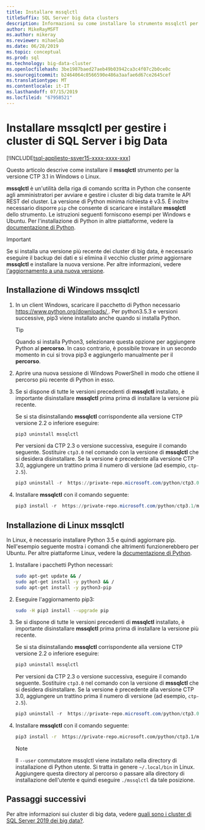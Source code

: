```yaml
---
title: Installare mssqlctl
titleSuffix: SQL Server big data clusters
description: Informazioni su come installare lo strumento mssqlctl per l'installazione e gestione dei cluster di big data 2019 Server SQL (anteprima).
author: MikeRayMSFT
ms.author: mikeray
ms.reviewer: mihaelab
ms.date: 06/28/2019
ms.topic: conceptual
ms.prod: sql
ms.technology: big-data-cluster
ms.openlocfilehash: 3be1987baed27aeb49b03942ca3c4f07c2b0ce0c
ms.sourcegitcommit: b2464064c0566590e486a3aafae6d67ce2645cef
ms.translationtype: MT
ms.contentlocale: it-IT
ms.lasthandoff: 07/15/2019
ms.locfileid: "67958521"
---
```

# <a name="install-mssqlctl-to-manage-sql-server-big-data-clusters"></a>Installare mssqlctl per gestire i cluster di SQL Server i big Data

[!INCLUDE[tsql-appliesto-ssver15-xxxx-xxxx-xxx](../includes/tsql-appliesto-ssver15-xxxx-xxxx-xxx.md)]

Questo articolo descrive come installare il **mssqlctl** strumento per la versione CTP 3.1 in Windows o Linux.

**mssqlctl** è un'utilità della riga di comando scritta in Python che consente agli amministratori per avviare e gestire i cluster di big data tramite le API REST del cluster. La versione di Python minima richiesta è v3.5. È inoltre necessario disporre `pip` che consente di scaricare e installare **mssqlctl** dello strumento. Le istruzioni seguenti forniscono esempi per Windows e Ubuntu. Per l'installazione di Python in altre piattaforme, vedere la [documentazione di Python](https://wiki.python.org/moin/BeginnersGuide/Download).

> [!IMPORTANT]
> Se si installa una versione più recente dei cluster di big data, è necessario eseguire il backup dei dati e si elimina il vecchio cluster *prima* aggiornare **mssqlctl** e installare la nuova versione. Per altre informazioni, vedere [l'aggiornamento a una nuova versione](deployment-upgrade.md).

## <a id="windows"></a> Installazione di Windows mssqlctl

1. In un client Windows, scaricare il pacchetto di Python necessario [ https://www.python.org/downloads/ ](https://www.python.org/downloads/). Per python3.5.3 e versioni successive, pip3 viene installato anche quando si installa Python. 

   > [!TIP] 
   > Quando si installa Python3, selezionare questa opzione per aggiungere Python al **percorso**. In caso contrario, è possibile trovare in un secondo momento in cui si trova pip3 e aggiungerlo manualmente per il **percorso**.

1. Aprire una nuova sessione di Windows PowerShell in modo che ottiene il percorso più recente di Python in esso.

1. Se si dispone di tutte le versioni precedenti di **mssqlctl** installato, è importante disinstallare **mssqlctl** prima prima di installare la versione più recente.

   Se si sta disinstallando **mssqlctl** corrispondente alla versione CTP versione 2.2 o inferiore eseguire:

   ```powershell
   pip3 uninstall mssqlctl
   ```

   Per versioni da CTP 2.3 o versione successiva, eseguire il comando seguente. Sostituire `ctp3.0` nel comando con la versione di **mssqlctl** che si desidera disinstallare. Se la versione è precedente alla versione CTP 3.0, aggiungere un trattino prima il numero di versione (ad esempio, `ctp-2.5`).

   ```powershell
   pip3 uninstall -r  https://private-repo.microsoft.com/python/ctp3.0/mssqlctl/requirements.txt
   ```

1. Installare **mssqlctl** con il comando seguente:

   ```powershell
   pip3 install -r  https://private-repo.microsoft.com/python/ctp3.1/mssqlctl/requirements.txt
   ```

## <a id="linux"></a> Installazione di Linux mssqlctl

In Linux, è necessario installare Python 3.5 e quindi aggiornare pip. Nell'esempio seguente mostra i comandi che altrimenti funzionerebbero per Ubuntu. Per altre piattaforme Linux, vedere la [documentazione di Python](https://wiki.python.org/moin/BeginnersGuide/Download).

1. Installare i pacchetti Python necessari:

   ```bash
   sudo apt-get update && /
   sudo apt-get install -y python3 && /
   sudo apt-get install -y python3-pip
   ```

1. Eseguire l'aggiornamento pip3:

   ```bash
   sudo -H pip3 install --upgrade pip
   ```

1. Se si dispone di tutte le versioni precedenti di **mssqlctl** installato, è importante disinstallare **mssqlctl** prima prima di installare la versione più recente.

   Se si sta disinstallando **mssqlctl** corrispondente alla versione CTP versione 2.2 o inferiore eseguire:

   ```powershell
   pip3 uninstall mssqlctl
   ```

   Per versioni da CTP 2.3 o versione successiva, eseguire il comando seguente. Sostituire `ctp3.0` nel comando con la versione di **mssqlctl** che si desidera disinstallare. Se la versione è precedente alla versione CTP 3.0, aggiungere un trattino prima il numero di versione (ad esempio, `ctp-2.5`).

   ```powershell
   pip3 uninstall -r  https://private-repo.microsoft.com/python/ctp3.0/mssqlctl/requirements.txt
   ```

1. Installare **mssqlctl** con il comando seguente:

   ```bash
   pip3 install -r  https://private-repo.microsoft.com/python/ctp3.1/mssqlctl/requirements.txt --user
   ```

   > [!NOTE]
   > Il `--user` commutatore mssqlctl viene installato nella directory di installazione di Python utente. Si tratta in genere `~/.local/bin` in Linux. Aggiungere questa directory al percorso o passare alla directory di installazione dell'utente e quindi eseguire `./mssqlctl` da tale posizione.

## <a name="next-steps"></a>Passaggi successivi

Per altre informazioni sui cluster di big data, vedere [quali sono i cluster di SQL Server 2019 dei big data?](big-data-cluster-overview.md).

